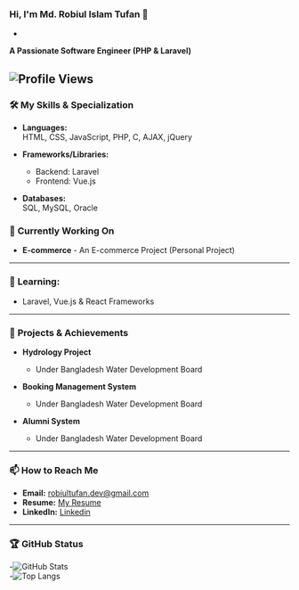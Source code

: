 
### Hi, I'm Md. Robiul Islam Tufan 👋  
-
**A Passionate Software Engineer (PHP & Laravel)** 

![Profile Views](https://komarev.com/ghpvc/?username=tufan3&color=blue)
---
### 🛠️ **My Skills & Specialization**  
- **Languages:**  
  HTML, CSS, JavaScript, PHP, C, AJAX, jQuery  

- **Frameworks/Libraries:**  
  - Backend: Laravel  
  - Frontend: Vue.js  

- **Databases:**  
  SQL, MySQL, Oracle  

### 🔭 **Currently Working On**  
- **E-commerce** - An E-commerce Project (Personal Project)  

---

### 🌱 **Learning:**  
- Laravel, Vue.js & React Frameworks  

---

### 📝 **Projects & Achievements**  
- **Hydrology Project**  
  - Under Bangladesh Water Development Board  

- **Booking Management System**  
  - Under Bangladesh Water Development Board  

- **Alumni System**  
  - Under Bangladesh Water Development Board  

---

### 📫 **How to Reach Me**  
- **Email:** robiultufan.dev@gmail.com  
- **Resume:** [My Resume](https://drive.google.com/file/d/1sIyBoaNVQQpJN3oVnYC_ZFveFmJd65_e/view)  
- **LinkedIn:** [Linkedin](https://linkedin.com/in/tufan3)  

---

### 🏆 **GitHub Status**  
-![GitHub Stats](https://github-readme-stats.vercel.app/api?username=tufan3&show_icons=true&theme=radical)  
-![Top Langs](https://github-readme-stats.vercel.app/api/top-langs/?username=tufan3&layout=compact&theme=radical)  

